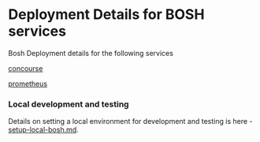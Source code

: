 # Deployment Details for BOSH services
Bosh Deployment details for the following services

[concourse](concourse)

[prometheus](prometheus)

### Local development and testing
Details on setting a local environment for development and testing is here - [setup-local-bosh.md](setup-local-bosh.md).
